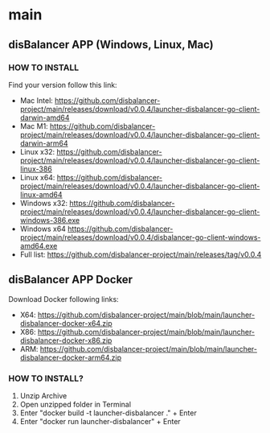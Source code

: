 # main
## disBalancer APP (Windows, Linux, Mac)   
### HOW TO INSTALL   
  
Find your version follow this link:  
* Mac Intel: https://github.com/disbalancer-project/main/releases/download/v0.0.4/launcher-disbalancer-go-client-darwin-amd64  
* Mac M1: https://github.com/disbalancer-project/main/releases/download/v0.0.4/launcher-disbalancer-go-client-darwin-arm64  
* Linux x32: https://github.com/disbalancer-project/main/releases/download/v0.0.4/launcher-disbalancer-go-client-linux-386  
* Linux x64: https://github.com/disbalancer-project/main/releases/download/v0.0.4/launcher-disbalancer-go-client-linux-amd64  
* Windows x32: https://github.com/disbalancer-project/main/releases/download/v0.0.4/launcher-disbalancer-go-client-windows-386.exe  
* Windows x64 https://github.com/disbalancer-project/main/releases/download/v0.0.4/disbalancer-go-client-windows-amd64.exe
* Full list: https://github.com/disbalancer-project/main/releases/tag/v0.0.4   
  
  
  
  
  
## disBalancer APP Docker   
    
    
Download Docker following links:  
* X64: https://github.com/disbalancer-project/main/blob/main/launcher-disbalancer-docker-x64.zip  
* X86: https://github.com/disbalancer-project/main/blob/main/launcher-disbalancer-docker-x86.zip  
* ARM: https://github.com/disbalancer-project/main/blob/main/launcher-disbalancer-docker-arm64.zip  
   
### HOW TO INSTALL?
1) Unzip Archive  
2) Open unzipped folder in Terminal  
3) Enter "docker build -t launcher-disbalancer ." + Enter  
4) Enter "docker run launcher-disbalancer" + Enter  

